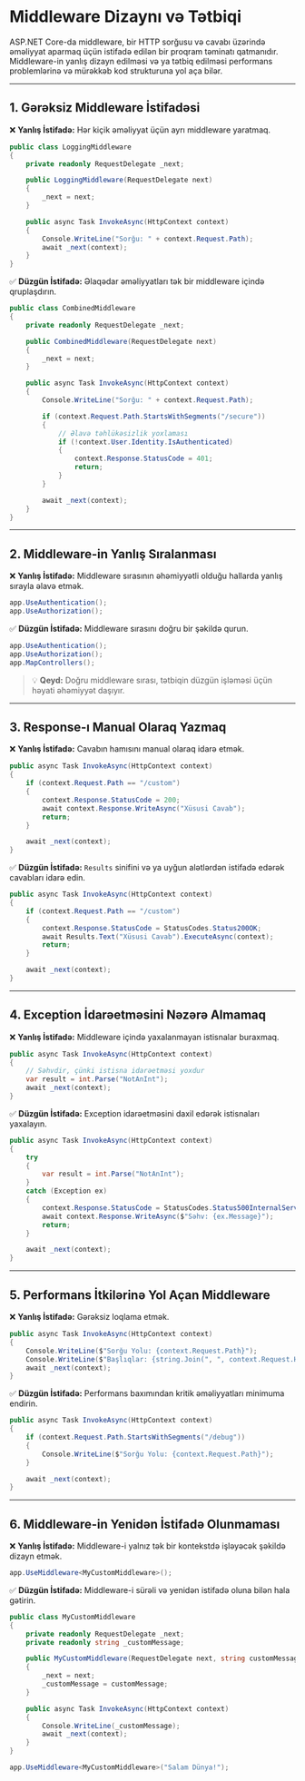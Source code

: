 # Middleware Dizaynı və Tətbiqi

ASP.NET Core-da middleware, bir HTTP sorğusu və cavabı üzərində əməliyyat aparmaq üçün istifadə edilən bir proqram təminatı qatmanıdır. Middleware-in yanlış dizayn edilməsi və ya tətbiq edilməsi performans problemlərinə və mürəkkəb kod strukturuna yol aça bilər.

---

## 1. Gərəksiz Middleware İstifadəsi

❌ **Yanlış İstifadə:** Hər kiçik əməliyyat üçün ayrı middleware yaratmaq.

```csharp
public class LoggingMiddleware
{
    private readonly RequestDelegate _next;

    public LoggingMiddleware(RequestDelegate next)
    {
        _next = next;
    }

    public async Task InvokeAsync(HttpContext context)
    {
        Console.WriteLine("Sorğu: " + context.Request.Path);
        await _next(context);
    }
}
```

✅ **Düzgün İstifadə:** Əlaqədar əməliyyatları tək bir middleware içində qruplaşdırın.

```csharp
public class CombinedMiddleware
{
    private readonly RequestDelegate _next;

    public CombinedMiddleware(RequestDelegate next)
    {
        _next = next;
    }

    public async Task InvokeAsync(HttpContext context)
    {
        Console.WriteLine("Sorğu: " + context.Request.Path);

        if (context.Request.Path.StartsWithSegments("/secure"))
        {
            // Əlavə təhlükəsizlik yoxlaması
            if (!context.User.Identity.IsAuthenticated)
            {
                context.Response.StatusCode = 401;
                return;
            }
        }

        await _next(context);
    }
}
```

---

## 2. Middleware-in Yanlış Sıralanması

❌ **Yanlış İstifadə:** Middleware sırasının əhəmiyyətli olduğu hallarda yanlış sırayla əlavə etmək.

```csharp
app.UseAuthentication();
app.UseAuthorization();
```

✅ **Düzgün İstifadə:** Middleware sırasını doğru bir şəkildə qurun.

```csharp
app.UseAuthentication();
app.UseAuthorization();
app.MapControllers();
```

> 💡 **Qeyd:** Doğru middleware sırası, tətbiqin düzgün işləməsi üçün həyati əhəmiyyət daşıyır.

---

## 3. Response-ı Manual Olaraq Yazmaq

❌ **Yanlış İstifadə:** Cavabın hamısını manual olaraq idarə etmək.

```csharp
public async Task InvokeAsync(HttpContext context)
{
    if (context.Request.Path == "/custom")
    {
        context.Response.StatusCode = 200;
        await context.Response.WriteAsync("Xüsusi Cavab");
        return;
    }

    await _next(context);
}
```

✅ **Düzgün İstifadə:** `Results` sinifini və ya uyğun alətlərdən istifadə edərək cavabları idarə edin.

```csharp
public async Task InvokeAsync(HttpContext context)
{
    if (context.Request.Path == "/custom")
    {
        context.Response.StatusCode = StatusCodes.Status200OK;
        await Results.Text("Xüsusi Cavab").ExecuteAsync(context);
        return;
    }

    await _next(context);
}
```

---

## 4. Exception İdarəetməsini Nəzərə Almamaq

❌ **Yanlış İstifadə:** Middleware içində yaxalanmayan istisnalar buraxmaq.

```csharp
public async Task InvokeAsync(HttpContext context)
{
    // Səhvdir, çünki istisna idarəetməsi yoxdur
    var result = int.Parse("NotAnInt");
    await _next(context);
}
```

✅ **Düzgün İstifadə:** Exception idarəetməsini daxil edərək istisnaları yaxalayın.

```csharp
public async Task InvokeAsync(HttpContext context)
{
    try
    {
        var result = int.Parse("NotAnInt");
    }
    catch (Exception ex)
    {
        context.Response.StatusCode = StatusCodes.Status500InternalServerError;
        await context.Response.WriteAsync($"Səhv: {ex.Message}");
        return;
    }

    await _next(context);
}
```

---

## 5. Performans İtkilərinə Yol Açan Middleware

❌ **Yanlış İstifadə:** Gərəksiz loqlama etmək.

```csharp
public async Task InvokeAsync(HttpContext context)
{
    Console.WriteLine($"Sorğu Yolu: {context.Request.Path}");
    Console.WriteLine($"Başlıqlar: {string.Join(", ", context.Request.Headers.Select(h => h.Key + ": " + h.Value))}");
    await _next(context);
}
```

✅ **Düzgün İstifadə:** Performans baxımından kritik əməliyyatları minimuma endirin.

```csharp
public async Task InvokeAsync(HttpContext context)
{
    if (context.Request.Path.StartsWithSegments("/debug"))
    {
        Console.WriteLine($"Sorğu Yolu: {context.Request.Path}");
    }

    await _next(context);
}
```

---

## 6. Middleware-in Yenidən İstifadə Olunmaması

❌ **Yanlış İstifadə:** Middleware-i yalnız tək bir kontekstdə işləyəcək şəkildə dizayn etmək.

```csharp
app.UseMiddleware<MyCustomMiddleware>();
```

✅ **Düzgün İstifadə:** Middleware-i sürəli və yenidən istifadə oluna bilən hala gətirin.

```csharp
public class MyCustomMiddleware
{
    private readonly RequestDelegate _next;
    private readonly string _customMessage;

    public MyCustomMiddleware(RequestDelegate next, string customMessage)
    {
        _next = next;
        _customMessage = customMessage;
    }

    public async Task InvokeAsync(HttpContext context)
    {
        Console.WriteLine(_customMessage);
        await _next(context);
    }
}

app.UseMiddleware<MyCustomMiddleware>("Salam Dünya!");
```

